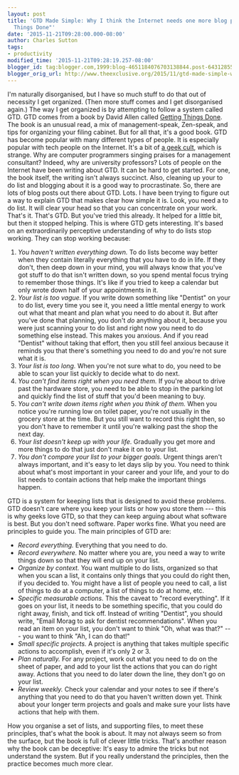 ```yaml
---
layout: post
title: 'GTD Made Simple: Why I think the Internet needs one more blog post about "Getting
  Things Done"'
date: '2015-11-21T09:28:00.000-08:00'
author: Charles Sutton
tags:
- productivity
modified_time: '2015-11-21T09:28:19.257-08:00'
blogger_id: tag:blogger.com,1999:blog-4651184076703138844.post-6431285502286704420
blogger_orig_url: http://www.theexclusive.org/2015/11/gtd-made-simple-why-i-think-internet.html
---
```

I'm naturally disorganised, but I have so much stuff to do that out of necessity I get organized. (Then more stuff comes and I get disorganised again.) The way I get organized is by attempting to follow a system called GTD. GTD comes from a book by David Allen called [Getting Things Done](http://www.amazon.co.uk/Getting-Things-Done-Stress-free-Productivity/dp/0349408947). The book is an unusual read, a mix of management-speak, Zen-speak, and tips for organizing your filing cabinet. But for all that, it's a good book.
GTD has become popular with many different types of people. It is especially popular with tech people on the Internet. It's a bit of [a geek cult](http://www.wired.com/2007/09/ff-allen/), which is strange. Why are computer programmers singing praises for a management consultant? Indeed, why are university professors?
Lots of people on the Internet have been writing about GTD. It can be hard to get started. For one, the book itself, the writing isn't always succinct. Also, cleaning up your to do list and blogging about it is a good way to procrastinate. So, there are lots of blog posts out there about GTD. Lots.
I have been trying to figure out a way to explain GTD that makes clear how simple it is.
Look, you need a to do list. It will clear your head so that you can concentrate on your work. That's it. That's GTD.
But you've tried this already. It helped for a little bit, but then it stopped helping. This is where GTD gets interesting. It's based on an extraordinarily perceptive understanding of why to do lists stop working. They can stop working because:

1.  *You haven't written everything down.* To do lists become way better when they contain literally everything that you have to do in life. If they don't, then deep down in your mind, you will always know that you've got stuff to do that isn't written down, so you spend mental focus trying to remember those things. It's like if you tried to keep a calendar but only wrote down half of your appointments in it.
2.  *Your list is too vague.* If you write down something like "Dentist" on your to do list, every time you see it, you need a little mental energy to work out what that meant and plan what you need to do about it. But after you've done that planning, you don't *do* anything about it, because you were just scanning your to do list and right now you need to do something else instead. This makes you anxious. And if you read "Dentist" without taking that effort, then you still feel anxious because it reminds you that there's something you need to do and you're not sure what it is.
3.  *Your list is too long.* When you're not sure what to do, you need to be able to scan your list quickly to decide what to do next.
4.  *You can't find items right when you need them.* If you're about to drive past the hardware store, you need to be able to stop in the parking lot and quickly find the list of stuff that you'd been meaning to buy.
5.  *You can't write down items right when you think of them.* When you notice you're running low on toilet paper, you're not usually in the grocery store at the time. But you still want to record this right then, so you don't have to remember it until you're walking past the shop the next day.
6.  *Your list doesn't keep up with your life.* Gradually you get more and more things to do that just don't make it on to your list.
7.  *You don't compare your list to your bigger goals.* Urgent things aren't always important, and it's easy to let days slip by you. You need to think about what's most important in your career and your life, and your to do list needs to contain actions that help make the important things happen.

GTD is a system for keeping lists that is designed to avoid these problems. GTD doesn't care where you keep your lists or how you store them --- this is why geeks love GTD, so that they can keep arguing about what software is best. But you don't need software. Paper works fine. What you need are principles to guide you.
The main principles of GTD are:

-   *Record everything.* Everything that you need to do.
-   *Record everywhere.* No matter where you are, you need a way to write things down so that they will end up on your list.
-   *Organize by context.* You want multiple to do lists, organized so that when you scan a list, it contains only things that you could do right then, if you decided to. You might have a list of people you need to call, a list of things to do at a computer, a list of things to do at home, etc.
-   *Specific measurable actions.* This the caveat to "record everything". If it goes on your list, it needs to be something specific, that you could do right away, finish, and tick off. Instead of writing "Dentist", you should write, "Email Morag to ask for dentist recommendations". When you read an item on your list, you don't want to think "Oh, what was that?" --- you want to think "Ah, I can do that!"
-   *Small specific projects.* A project is anything that takes multiple specific actions to accomplish, even if it's only 2 or 3.
-   *Plan naturally.* For any project, work out what you need to do on the sheet of paper, and add to your list the actions that you can do right away. Actions that you need to do later down the line, they don't go on your list.
-   *Review weekly.* Check your calendar and your notes to see if there's anything that you need to do that you haven't written down yet. Think about your longer term projects and goals and make sure your lists have actions that help with them.

How you organise a set of lists, and supporting files, to meet these principles, that's what the book is about. It may not always seem so from the surface, but the book is full of clever little tricks. That's another reason why the book can be deceptive: It's easy to admire the tricks but not understand the system. But if you really understand the principles, then the practice becomes much more clear.
